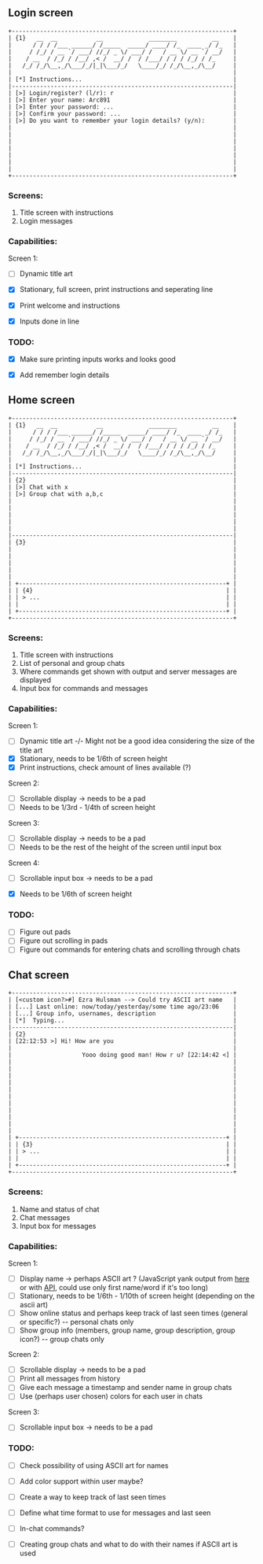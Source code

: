 ## Login screen
```
+---------------------------------------------------------------+
| {1}   __  __           __             ________          __    |
|      / / / /___ ______/ /_____  _____/ ____/ /_  ____ _/ /_   |
|     / /_/ / __ `/ ___/ //_/ _ \/ ___/ /   / __ \/ __ `/ __/   |
|    / __  / /_/ / /__/ ,< /  __/ /  / /___/ / / / /_/ / /_     |
|   /_/ /_/\__,_/\___/_/|_|\___/_/   \____/_/ /_/\__,_/\__/     |
|                                                               |
| [*] Instructions...                                           |
|---------------------------------------------------------------|
| [>] Login/register? (l/r): r                                  |
| [>] Enter your name: Arc891                                   |
| [>] Enter your password: ...                                  |
| [>] Confirm your password: ...                                |
| [>] Do you want to remember your login details? (y/n):        |
|                                                               |
|                                                               |
|                                                               |
|                                                               |
|                                                               |
|                                                               |
|                                                               |
+---------------------------------------------------------------+
```

### Screens:
1. Title screen with instructions
2. Login messages


### Capabilities:
Screen 1:
- [ ]  Dynamic title art
- [x]  Stationary, full screen, print instructions and seperating line
- [x]  Print welcome and instructions
- [x]  Inputs done in line


### TODO:
- [x]  Make sure printing inputs works and looks good
- [x]  Add remember login details


## Home screen
```
+---------------------------------------------------------------+
| {1}   __  __           __             ________          __    |
|      / / / /___ ______/ /_____  _____/ ____/ /_  ____ _/ /_   |
|     / /_/ / __ `/ ___/ //_/ _ \/ ___/ /   / __ \/ __ `/ __/   |
|    / __  / /_/ / /__/ ,< /  __/ /  / /___/ / / / /_/ / /_     |
|   /_/ /_/\__,_/\___/_/|_|\___/_/   \____/_/ /_/\__,_/\__/     |
|                                                               |
| [*] Instructions...                                           |
|---------------------------------------------------------------|
| {2}                                                           |
| [>] Chat with x                                               |
| [>] Group chat with a,b,c                                     |
|                                                               |
|                                                               |
|                                                               |
|                                                               |
|                                                               |
|---------------------------------------------------------------|
| {3}                                                           |
|                                                               |
|                                                               |
|                                                               |
|                                                               |
|                                                               |
| +-----------------------------------------------------------+ |
| | {4}                                                       | |
| | > ...                                                     | |
| |                                                           | |
| +-----------------------------------------------------------+ |
+---------------------------------------------------------------+
```

### Screens:
1. Title screen with instructions
2. List of personal and group chats
3. Where commands get shown with output and server messages are displayed
4. Input box for commands and messages


### Capabilities:
Screen 1:
- [ ]  Dynamic title art -/- Might not be a good idea considering the size of the title art
- [x]  Stationary, needs to be 1/6th of screen height
- [x]  Print instructions, check amount of lines available (?)

Screen 2:
- [ ]  Scrollable display -> needs to be a pad
- [ ]  Needs to be 1/3rd - 1/4th of screen height

Screen 3:
- [ ]   Scrollable display -> needs to be a pad
- [ ]   Needs to be the rest of the height of the screen until input box

Screen 4:
- [ ]  Scrollable input box -> needs to be a pad
- [x]  Needs to be 1/6th of screen height


### TODO:
- [ ]  Figure out pads
- [ ]  Figure out scrolling in pads
- [ ]  Figure out commands for entering chats and scrolling through chats

## Chat screen
```
+---------------------------------------------------------------+
| [<custom icon?>#] Ezra Hulsman --> Could try ASCII art name   |
| [...] Last online: now/today/yesterday/some time ago/23:06    |
| [...] Group info, usernames, description                      |
| [*]  Typing...                                                |
|---------------------------------------------------------------|
| {2}                                                           |
| [22:12:53 >] Hi! How are you                                  |
|                                                               |
|                    Yooo doing good man! How r u? [22:14:42 <] |
|                                                               |
|                                                               |
|                                                               |
|                                                               |
|                                                               |
|                                                               |
|                                                               |
|                                                               |
|                                                               |
|                                                               |
|                                                               |
| +-----------------------------------------------------------+ |
| | {3}                                                       | |
| | > ...                                                     | |
| |                                                           | |
| +-----------------------------------------------------------+ |
+---------------------------------------------------------------+
```

### Screens:
1. Name and status of chat
2. Chat messages
3. Input box for messages


### Capabilities:
Screen 1:
- [ ]  Display name -> perhaps ASCII art ? (JavaScript yank output from [here](https://patorjk.com/software/taag/#p=display&f=Slant&t=) or with [API](https://textart.io/api/figlet#), could use only first name/word if it's too long)
- [ ]  Stationary, needs to be 1/6th - 1/10th of screen height (depending on the ascii art)
- [ ]  Show online status and perhaps keep track of last seen times (general or specific?) -- personal chats only
- [ ]  Show group info (members, group name, group description, group icon?) -- group chats only

Screen 2:
- [ ]  Scrollable display -> needs to be a pad
- [ ]  Print all messages from history
- [ ]  Give each message a timestamp and sender name in group chats
- [ ]  Use (perhaps user chosen) colors for each user in chats

Screen 3:
- [ ]  Scrollable input box -> needs to be a pad

### TODO:
- [ ]  Check possibility of using ASCII art for names
- [ ]  Add color support within user maybe?
- [ ]  Create a way to keep track of last seen times
- [ ]  Define what time format to use for messages and last seen
- [ ]  In-chat commands? 
- [ ]  Creating group chats and what to do with their names if ASCII art is used


